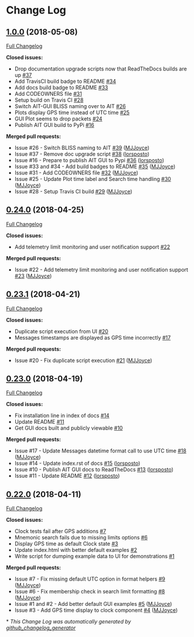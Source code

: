 # Change Log

## [1.0.0](https://github.com/NASA-AMMOS/AIT-GUI/tree/1.0.0) (2018-05-08)
[Full Changelog](https://github.com/NASA-AMMOS/AIT-GUI/compare/0.24.0...1.0.0)

**Closed issues:**

- Drop documentation upgrade scripts now that ReadTheDocs builds are up [\#37](https://github.com/NASA-AMMOS/AIT-GUI/issues/37)
- Add TravisCI build badge to README [\#34](https://github.com/NASA-AMMOS/AIT-GUI/issues/34)
- Add docs build badge to README [\#33](https://github.com/NASA-AMMOS/AIT-GUI/issues/33)
- Add CODEOWNERS file [\#31](https://github.com/NASA-AMMOS/AIT-GUI/issues/31)
- Setup build on Travis CI [\#28](https://github.com/NASA-AMMOS/AIT-GUI/issues/28)
- Switch AIT-GUI BLISS naming over to AIT [\#26](https://github.com/NASA-AMMOS/AIT-GUI/issues/26)
- Plots display GPS time instead of UTC time [\#25](https://github.com/NASA-AMMOS/AIT-GUI/issues/25)
- GUI Plot seems to drop packets [\#24](https://github.com/NASA-AMMOS/AIT-GUI/issues/24)
- Publish AIT GUI build to PyPi [\#16](https://github.com/NASA-AMMOS/AIT-GUI/issues/16)

**Merged pull requests:**

- Issue \#26 - Switch BLISS naming to AIT [\#39](https://github.com/NASA-AMMOS/AIT-GUI/pull/39) ([MJJoyce](https://github.com/MJJoyce))
- Issue \#37 - Remove doc upgrade script [\#38](https://github.com/NASA-AMMOS/AIT-GUI/pull/38) ([lorsposto](https://github.com/lorsposto))
- Issue \#16 - Prepare to publish AIT GUI to Pypi [\#36](https://github.com/NASA-AMMOS/AIT-GUI/pull/36) ([lorsposto](https://github.com/lorsposto))
- Issue \#33 and \#34 - Add build badges to README [\#35](https://github.com/NASA-AMMOS/AIT-GUI/pull/35) ([MJJoyce](https://github.com/MJJoyce))
- Issue \#31 - Add CODEOWNERS file [\#32](https://github.com/NASA-AMMOS/AIT-GUI/pull/32) ([MJJoyce](https://github.com/MJJoyce))
- Issue \#25 - Update Plot time label and Search time handling [\#30](https://github.com/NASA-AMMOS/AIT-GUI/pull/30) ([MJJoyce](https://github.com/MJJoyce))
- Issue \#28 - Setup Travis CI build [\#29](https://github.com/NASA-AMMOS/AIT-GUI/pull/29) ([MJJoyce](https://github.com/MJJoyce))

## [0.24.0](https://github.com/NASA-AMMOS/AIT-GUI/tree/0.24.0) (2018-04-25)
[Full Changelog](https://github.com/NASA-AMMOS/AIT-GUI/compare/0.23.1...0.24.0)

**Closed issues:**

- Add telemetry limit monitoring and user notification support [\#22](https://github.com/NASA-AMMOS/AIT-GUI/issues/22)

**Merged pull requests:**

- Issue \#22 - Add telemetry limit monitoring and user notification support [\#23](https://github.com/NASA-AMMOS/AIT-GUI/pull/23) ([MJJoyce](https://github.com/MJJoyce))

## [0.23.1](https://github.com/NASA-AMMOS/AIT-GUI/tree/0.23.1) (2018-04-21)
[Full Changelog](https://github.com/NASA-AMMOS/AIT-GUI/compare/0.23.0...0.23.1)

**Closed issues:**

- Duplicate script execution from UI [\#20](https://github.com/NASA-AMMOS/AIT-GUI/issues/20)
- Messages timestamps are displayed as GPS time incorrectly [\#17](https://github.com/NASA-AMMOS/AIT-GUI/issues/17)

**Merged pull requests:**

- Issue \#20 - Fix duplicate script execution [\#21](https://github.com/NASA-AMMOS/AIT-GUI/pull/21) ([MJJoyce](https://github.com/MJJoyce))

## [0.23.0](https://github.com/NASA-AMMOS/AIT-GUI/tree/0.23.0) (2018-04-19)
[Full Changelog](https://github.com/NASA-AMMOS/AIT-GUI/compare/0.22.0...0.23.0)

**Closed issues:**

- Fix installation line in index of docs [\#14](https://github.com/NASA-AMMOS/AIT-GUI/issues/14)
- Update README [\#11](https://github.com/NASA-AMMOS/AIT-GUI/issues/11)
- Get GUI docs built and publicly viewable [\#10](https://github.com/NASA-AMMOS/AIT-GUI/issues/10)

**Merged pull requests:**

- Issue \#17 - Update Messages datetime format call to use UTC time [\#18](https://github.com/NASA-AMMOS/AIT-GUI/pull/18) ([MJJoyce](https://github.com/MJJoyce))
- Issue \#14 - Update index.rst of docs [\#15](https://github.com/NASA-AMMOS/AIT-GUI/pull/15) ([lorsposto](https://github.com/lorsposto))
- Issue \#10 - Publish AIT GUI docs to ReadTheDocs [\#13](https://github.com/NASA-AMMOS/AIT-GUI/pull/13) ([lorsposto](https://github.com/lorsposto))
- Issue \#11 - Update README [\#12](https://github.com/NASA-AMMOS/AIT-GUI/pull/12) ([lorsposto](https://github.com/lorsposto))

## [0.22.0](https://github.com/NASA-AMMOS/AIT-GUI/tree/0.22.0) (2018-04-11)
[Full Changelog](https://github.com/NASA-AMMOS/AIT-GUI/compare/0.21.0...0.22.0)

**Closed issues:**

- Clock tests fail after GPS additions [\#7](https://github.com/NASA-AMMOS/AIT-GUI/issues/7)
- Mnemonic search fails due to missing limits options [\#6](https://github.com/NASA-AMMOS/AIT-GUI/issues/6)
- Display GPS time as default Clock state [\#3](https://github.com/NASA-AMMOS/AIT-GUI/issues/3)
- Update index.html with better default examples [\#2](https://github.com/NASA-AMMOS/AIT-GUI/issues/2)
- Write script for dumping example data to UI for demonstrations [\#1](https://github.com/NASA-AMMOS/AIT-GUI/issues/1)

**Merged pull requests:**

- Issue \#7 - Fix missing default UTC option in format helpers [\#9](https://github.com/NASA-AMMOS/AIT-GUI/pull/9) ([MJJoyce](https://github.com/MJJoyce))
- Issue \#6 - Fix membership check in search limit formatting [\#8](https://github.com/NASA-AMMOS/AIT-GUI/pull/8) ([MJJoyce](https://github.com/MJJoyce))
- Issue \#1 and \#2 - Add better default GUI examples [\#5](https://github.com/NASA-AMMOS/AIT-GUI/pull/5) ([MJJoyce](https://github.com/MJJoyce))
- Issue \#3 - Add GPS time display to clock component [\#4](https://github.com/NASA-AMMOS/AIT-GUI/pull/4) ([MJJoyce](https://github.com/MJJoyce))



\* *This Change Log was automatically generated by [github_changelog_generator](https://github.com/skywinder/Github-Changelog-Generator)*
